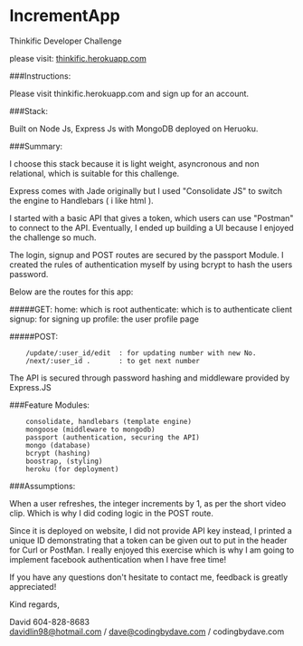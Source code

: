 # IncrementApp

Thinkific Developer Challenge

please visit: <a href="http://thinkific.herokuapp.com">thinkific.herokuapp.com</a>

###Instructions:

Please visit thinkific.herokuapp.com
and sign up for an account.

###Stack:

Built on Node Js, Express Js with MongoDB deployed on
Heruoku.

###Summary:

I choose this stack because it is light weight,
asyncronous and non relational, which is suitable for
this challenge.

Express comes with Jade originally but I used "Consolidate JS"
to switch the engine to Handlebars ( i like html ).

I started with a basic API that gives a token, which
users can use "Postman" to connect to the API.
Eventually, I ended up building a UI because I enjoyed
the challenge so much.

The login, signup and POST routes are secured by
the passport Module. I created the rules of authentication
myself by using bcrypt to hash the users password.

Below are the routes for this app:

#####GET:
		home:         which is root
		authenticate: which is to authenticate client
		signup:       for signing up
		profile:      the user profile page

#####POST:

		/update/:user_id/edit  : for updating number with new No.
		/next/:user_id .       : to get next number

The API is secured through password hashing and middleware
provided by Express.JS

###Feature Modules:

		consolidate, handlebars (template engine)
		mongoose (middleware to mongodb)
		passport (authentication, securing the API)
		mongo (database)
		bcrypt (hashing)
		boostrap, (styling)
		heroku (for deployment)

###Assumptions:

When a user refreshes, the integer increments by 1, as per the short video clip. Which is why I did coding logic in the POST route.

Since it is deployed on website, I did not provide API key instead, I printed a unique ID demonstrating that a token can be given out to put in the header for Curl or PostMan. I really enjoyed this exercise which is why I am going to implement
facebook authentication when I have free time!

If you have any questions don't hesitate to contact me,
feedback is greatly appreciated!

Kind regards,

David
604-828-8683<br>
davidlin98@hotmail.com / dave@codingbydave.com / codingbydave.com
